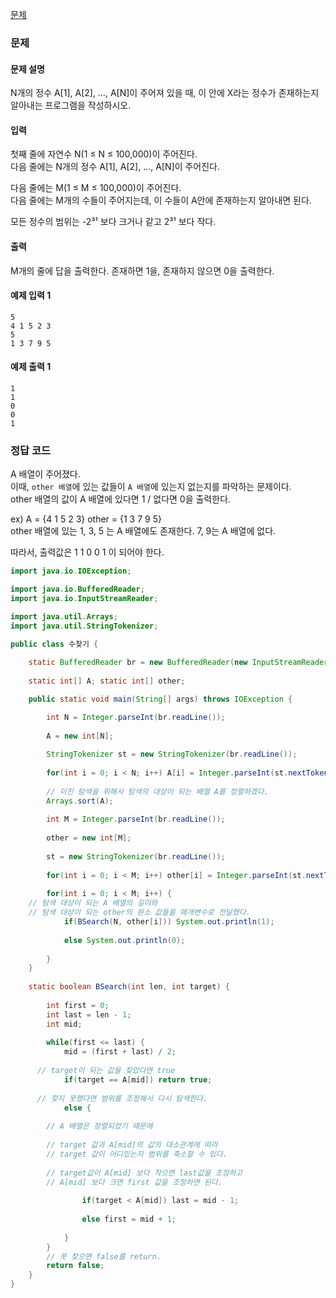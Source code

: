 [문제](https://www.acmicpc.net/problem/1920)

### 문제 

#### 문제 설명 

N개의 정수 A[1], A[2], …, A[N]이 주어져 있을 때, 이 안에 X라는 정수가 존재하는지 알아내는 프로그램을 작성하시오.

#### 입력 

첫째 줄에 자연수 N(1 ≤ N ≤ 100,000)이 주어진다.  
다음 줄에는 N개의 정수 A[1], A[2], …, A[N]이 주어진다.  

다음 줄에는 M(1 ≤ M ≤ 100,000)이 주어진다.  
다음 줄에는 M개의 수들이 주어지는데, 이 수들이 A안에 존재하는지 알아내면 된다.  

모든 정수의 범위는 -2³¹ 보다 크거나 같고 2³¹ 보다 작다.

#### 출력 

M개의 줄에 답을 출력한다. 존재하면 1을, 존재하지 않으면 0을 출력한다.

#### 예제 입력 1
```
5
4 1 5 2 3
5
1 3 7 9 5
```

#### 예제 출력 1
```
1
1
0
0
1
```

### 정답 코드 

A 배열이 주어졌다.  
이때, `other 배열`에 있는 값들이 `A 배열`에 있는지 없는지를 파악하는 문제이다.  
other 배열의 값이 A 배열에 있다면 1 / 없다면 0을 출력한다.
		
ex) A = {4 1 5 2 3} other = {1 3 7 9 5}  
other 배열에 있는 1, 3, 5 는 A 배열에도 존재한다. 7, 9는 A 배열에 없다.
		
따라서, 출력값은 1 1 0 0 1 이 되어야 한다. 

``` java
import java.io.IOException;

import java.io.BufferedReader;
import java.io.InputStreamReader;

import java.util.Arrays;
import java.util.StringTokenizer;

public class 수찾기 {
	
	static BufferedReader br = new BufferedReader(new InputStreamReader(System.in));
	
	static int[] A; static int[] other;

	public static void main(String[] args) throws IOException {

		int N = Integer.parseInt(br.readLine()); 
		
		A = new int[N];
		
		StringTokenizer st = new StringTokenizer(br.readLine()); 
		
		for(int i = 0; i < N; i++) A[i] = Integer.parseInt(st.nextToken());
		
		// 이진 탐색을 위해서 탐색의 대상이 되는 배열 A를 정렬하겠다. 
		Arrays.sort(A);
		
		int M = Integer.parseInt(br.readLine()); 
		
		other = new int[M];
		
		st = new StringTokenizer(br.readLine()); 
		
		for(int i = 0; i < M; i++) other[i] = Integer.parseInt(st.nextToken());
	
		for(int i = 0; i < M; i++) {
    // 탐색 대상이 되는 A 배열의 길이와
    // 탐색 대상이 되는 other의 원소 값들을 매개변수로 전달했다. 
			if(BSearch(N, other[i])) System.out.println(1);
			
			else System.out.println(0);
			
		}
	}
	
	static boolean BSearch(int len, int target) {
		
		int first = 0; 
		int last = len - 1;
		int mid;
		
		while(first <= last) {			
			mid = (first + last) / 2;
      
      // target이 되는 값을 찾았다면 true
			if(target == A[mid]) return true;
			
      // 찾지 못했다면 범위를 조정해서 다시 탐색한다.
			else {
				
        // A 배열은 정렬되었기 때문에 
        
        // target 값과 A[mid]의 값의 대소관계에 따라 
        // target 값이 어디있는지 범위를 축소할 수 있다.
        
        // target값이 A[mid] 보다 작으면 last값을 조정하고
        // A[mid] 보다 크면 first 값을 조정하면 된다.
        
				if(target < A[mid]) last = mid - 1;
				
				else first = mid + 1;
				
			}
		}
		// 못 찾으면 false를 return.
		return false;
	}
}
```
